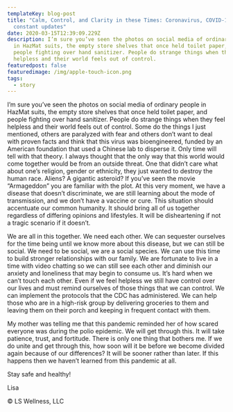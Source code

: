 ```yaml
---
templateKey: blog-post
title: "Calm, Control, and Clarity in these Times: Coronavirus, COVID-19 and
  constant updates"
date: 2020-03-15T12:39:09.229Z
description: I’m sure you’ve seen the photos on social media of ordinary people
  in HazMat suits, the empty store shelves that once held toilet paper, and
  people fighting over hand sanitizer. People do strange things when they feel
  helpless and their world feels out of control.
featuredpost: false
featuredimage: /img/apple-touch-icon.png
tags:
  - story
---
```

I’m sure you’ve seen the photos on social media of ordinary people in HazMat suits, the empty store shelves that once held toilet paper, and people fighting over hand sanitizer. People do strange things when they feel helpless and their world feels out of control. Some do the things I just mentioned, others are paralyzed with fear and others don’t want to deal with proven facts and think that this virus was bioengineered, funded by an American foundation that used a Chinese lab to disperse it. Only time will tell with that theory. I always thought that the only way that this world would come together would be from an outside threat. One that didn’t care what about one’s religion, gender or ethnicity, they just wanted to destroy the human race. Aliens? A gigantic asteroid? If you’ve seen the movie “Armageddon” you are familiar with the plot. At this very moment, we have a disease that doesn’t discriminate, we are still learning about the mode of transmission, and we don’t have a vaccine or cure. This situation should accentuate our common humanity. It should bring all of us together regardless of differing opinions and lifestyles. It will be disheartening if not a tragic scenario if it doesn’t.      

We are all in this together. We need each other. We can sequester ourselves for the time being until we know more about this disease, but we can still be social. We need to be social, we are a social species. We can use this time to build stronger relationships with our family. We are fortunate to live in a time with video chatting so we can still see each other and diminish our anxiety and loneliness that may begin to consume us. It’s hard when we can’t touch each other. Even if we feel helpless we still have control over our lives and must remind ourselves of those things that we can control. We can implement the protocols that the CDC has administered. We can help those who are in a high-risk group by delivering groceries to them and leaving them on their porch and keeping in frequent contact with them.      

My mother was telling me that this pandemic reminded her of how scared everyone was during the polio epidemic. We will get through this. It will take patience, trust, and fortitude. There is only one thing that bothers me. If we do unite and get through this, how soon will it be before we become divided again because of our differences? It will be sooner rather than later. If this happens then we haven’t learned from this pandemic at all. 

Stay safe and healthy!

Lisa

© LS Wellness, LLC
